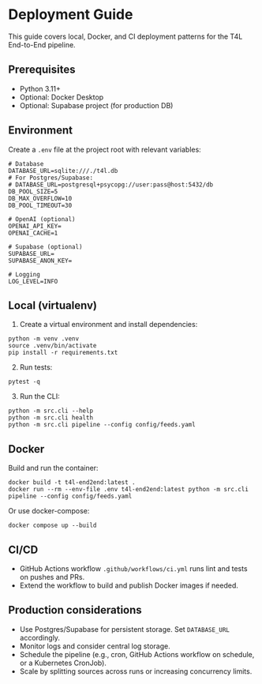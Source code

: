 # Deployment Guide

This guide covers local, Docker, and CI deployment patterns for the T4L End-to-End pipeline.

## Prerequisites
- Python 3.11+
- Optional: Docker Desktop
- Optional: Supabase project (for production DB)

## Environment
Create a `.env` file at the project root with relevant variables:

```
# Database
DATABASE_URL=sqlite:///./t4l.db
# For Postgres/Supabase:
# DATABASE_URL=postgresql+psycopg://user:pass@host:5432/db
DB_POOL_SIZE=5
DB_MAX_OVERFLOW=10
DB_POOL_TIMEOUT=30

# OpenAI (optional)
OPENAI_API_KEY=
OPENAI_CACHE=1

# Supabase (optional)
SUPABASE_URL=
SUPABASE_ANON_KEY=

# Logging
LOG_LEVEL=INFO
```

## Local (virtualenv)

1. Create a virtual environment and install dependencies:
```
python -m venv .venv
source .venv/bin/activate
pip install -r requirements.txt
```

2. Run tests:
```
pytest -q
```

3. Run the CLI:
```
python -m src.cli --help
python -m src.cli health
python -m src.cli pipeline --config config/feeds.yaml
```

## Docker

Build and run the container:
```
docker build -t t4l-end2end:latest .
docker run --rm --env-file .env t4l-end2end:latest python -m src.cli pipeline --config config/feeds.yaml
```

Or use docker-compose:
```
docker compose up --build
```

## CI/CD

- GitHub Actions workflow `.github/workflows/ci.yml` runs lint and tests on pushes and PRs.
- Extend the workflow to build and publish Docker images if needed.

## Production considerations
- Use Postgres/Supabase for persistent storage. Set `DATABASE_URL` accordingly.
- Monitor logs and consider central log storage.
- Schedule the pipeline (e.g., cron, GitHub Actions workflow on schedule, or a Kubernetes CronJob).
- Scale by splitting sources across runs or increasing concurrency limits.
